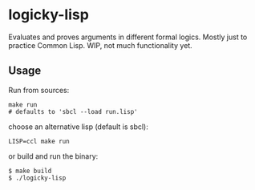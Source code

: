 # logicky-lisp

Evaluates and proves arguments in different formal logics.
Mostly just to practice Common Lisp. WIP, not much functionality yet.

## Usage

Run from sources:

    make run
    # defaults to 'sbcl --load run.lisp'

choose an alternative lisp (default is sbcl):

    LISP=ccl make run

or build and run the binary:

```
$ make build
$ ./logicky-lisp
```

